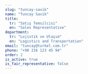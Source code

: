 ```yaml
---
slug: "tuncay-savik"
name: "Tuncay Savik"
title:
  tr: "Satış Temsilcisi"
  en: "Sales Representative"
department:
  tr: "Lojistik ve Ulaşım"
  en: "Logistics and Transportation"
email: "tuncay@turkel.com.tr"
phone: "+90 216 123 45 94"
order: 2
is_active: true
is_fair_representative: false
---
```

